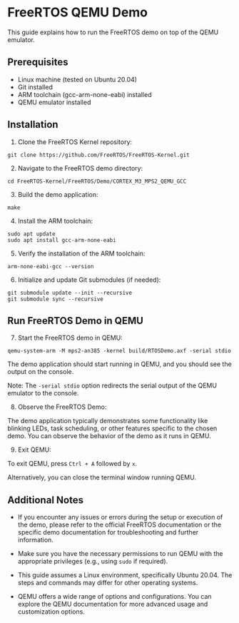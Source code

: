 # FreeRTOS QEMU Demo

This guide explains how to run the FreeRTOS demo on top of the QEMU emulator.

## Prerequisites

- Linux machine (tested on Ubuntu 20.04)
- Git installed
- ARM toolchain (gcc-arm-none-eabi) installed
- QEMU emulator installed

## Installation

1. Clone the FreeRTOS Kernel repository:
```
git clone https://github.com/FreeRTOS/FreeRTOS-Kernel.git
```

2. Navigate to the FreeRTOS demo directory:
```
cd FreeRTOS-Kernel/FreeRTOS/Demo/CORTEX_M3_MPS2_QEMU_GCC
```

3. Build the demo application:
```
make
```
4. Install the ARM toolchain:
```
sudo apt update
sudo apt install gcc-arm-none-eabi
```
5. Verify the installation of the ARM toolchain:
```
arm-none-eabi-gcc --version
```

6. Initialize and update Git submodules (if needed):
```
git submodule update --init --recursive
git submodule sync --recursive
```

## Run FreeRTOS Demo in QEMU

7. Start the FreeRTOS demo in QEMU:
```
qemu-system-arm -M mps2-an385 -kernel build/RTOSDemo.axf -serial stdio
```

The demo application should start running in QEMU, and you should see the output on the console.

Note: The `-serial stdio` option redirects the serial output of the QEMU emulator to the console.

8. Observe the FreeRTOS Demo:

The demo application typically demonstrates some functionality like blinking LEDs, task scheduling, or other features specific to the chosen demo. You can observe the behavior of the demo as it runs in QEMU.

9. Exit QEMU:

To exit QEMU, press `Ctrl + A` followed by `x`.

Alternatively, you can close the terminal window running QEMU.

## Additional Notes

- If you encounter any issues or errors during the setup or execution of the demo,
please refer to the official FreeRTOS documentation or the specific demo documentation for troubleshooting and further information.

- Make sure you have the necessary permissions to run QEMU with the appropriate privileges (e.g., using `sudo` if required).

- This guide assumes a Linux environment, specifically Ubuntu 20.04. The steps and commands may differ for other operating systems.

- QEMU offers a wide range of options and configurations. You can explore the QEMU documentation for more advanced usage and customization options.


